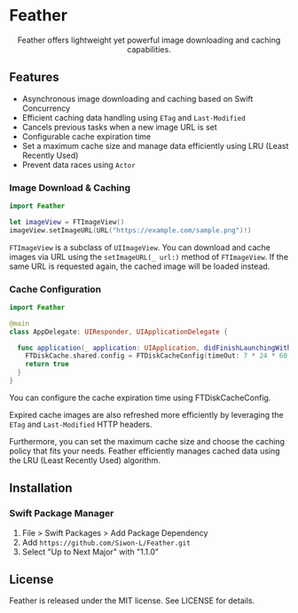 # Feather

<div align="center">   
Feather offers lightweight yet powerful image downloading and caching capabilities.
</div>


## Features
- Asynchronous image downloading and caching based on Swift Concurrency
- Efficient caching data handling using `ETag` and `Last-Modified`
- Cancels previous tasks when a new image URL is set
- Configurable cache expiration time
- Set a maximum cache size and manage data efficiently using LRU (Least Recently Used)
- Prevent data races using `Actor`

### Image Download & Caching

```swift
import Feather

let imageView = FTImageView()
imageView.setImageURL(URL("https://example.com/sample.png")!)
```
`FTImageView` is a subclass of `UIImageView`. You can download and cache images via URL using the `setImageURL(_ url:)` method of `FTImageView`. If the same URL is requested again, the cached image will be loaded instead.

### Cache Configuration
```swift
import Feather

@main
class AppDelegate: UIResponder, UIApplicationDelegate {

  func application(_ application: UIApplication, didFinishLaunchingWithOptions launchOptions: [UIApplication.LaunchOptionsKey: Any]?) -> Bool {
    FTDiskCache.shared.config = FTDiskCacheConfig(timeOut: 7 * 24 * 60 * 60, policy: .LRU(maxSize: 1024 * 1024 * 1000))
    return true
  }
}
```
You can configure the cache expiration time using FTDiskCacheConfig.

Expired cache images are also refreshed more efficiently by leveraging the `ETag` and `Last-Modified` HTTP headers.

Furthermore, you can set the maximum cache size and choose the caching policy that fits your needs. Feather efficiently manages cached data using the LRU (Least Recently Used) algorithm.

## Installation

### Swift Package Manager
1. File > Swift Packages > Add Package Dependency
2. Add `https://github.com/Siwon-L/Feather.git`
3. Select "Up to Next Major" with "1.1.0"

## License
Feather is released under the MIT license. See LICENSE for details.
